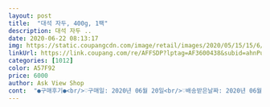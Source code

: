 ```yaml
---
layout: post 
title:  "대석 자두, 400g, 1팩" 
description: 대석 자두 ..
date: 2020-06-22 08:13:17 
img: https://static.coupangcdn.com/image/retail/images/2020/05/15/15/6/708c5130-4d25-4b50-90e8-e06e01974fa1.jpg 
linkUrl: https://link.coupang.com/re/AFFSDP?lptag=AF3600438&subid=ahnPublicAsk&pageKey=1592239543&itemId=2720594847&vendorItemId=70710826465&traceid=V0-113-eff096d6dc42b694 
categories: [1012] 
color: A57F92 
price: 6000 
author: Ask View Shop 
cont:  "●구매후기●<br/>♡구매일: 2020년 06월 20일<br/>♡배송받은날짜: 2020년 06월 21일<br/>♡배송방법: 로켓프레시<br/>♡제조년월일: 2020년 06월 19일<br/>♡제품가격: 6000원<br/>♡제품명: 대석자두 400gx1팩<br/>말랑말랑 하면 보통 달던데.<br/>.<br/>음 정말단맛이 덜해요<br/>받아보니 굉장히 작스 박스네요.<br/> 아기가 여러가지 과일을 접하게 하려고 샀는데 너무 안익어서 실온에 놔뒀어요.<br/> 겉으로 보기엔 단단해보이고  맛도 있어 보이네요.<br/> 하루정도 두었다가 냉장고에 넣을까봐요.<br/> 아기가 발견해서 가져오네요.<br/> 하나먹어보니 새콤하니 맛나요<br/>신맛이 강해요 근데.<br/>.<br/> 푹익은거 처럼 말랑말랑해요<br/>아이가 과일을 좋아 해서 사봤어요<br/>아이가 엄청 싫어 하네요 아직 먹을때가 아닌가봐요<br/>전에 먹은 자두가 정말 맛잇어서 하는 조언입니다<br/>전에 받았던 제품에 비해 진짜 매우 큰 차이가 나네여<br/>제글이 도움 되셨다면 도움되기 눌러주세요<br/>제품.<br/>.<br/>2번째 구입입니다<br/>좀더 있다 드세요<br/>판매자 분이 양심이 있으시다면 안익은 자두는 팔지 않으셨으면 합니다.<br/><br/>" 
---
```

